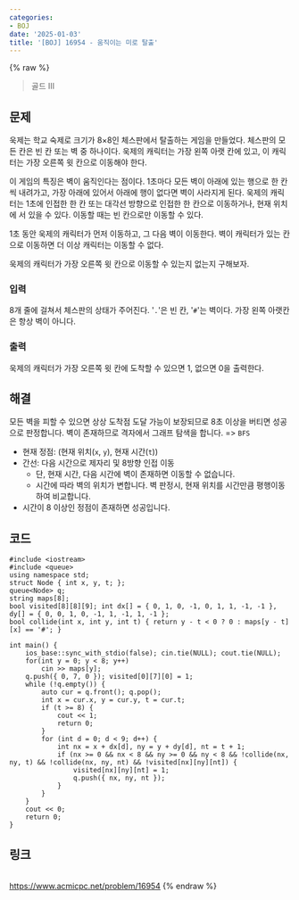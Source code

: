 ```yaml
---
categories:
- BOJ
date: '2025-01-03'
title: '[BOJ] 16954 - 움직이는 미로 탈출'
---
```


{% raw %}
> 골드 III<br>

## 문제
욱제는 학교 숙제로 크기가 8×8인 체스판에서 탈출하는 게임을 만들었다. 체스판의 모든 칸은 빈 칸 또는 벽 중 하나이다. 욱제의 캐릭터는 가장 왼쪽 아랫 칸에 있고, 이 캐릭터는 가장 오른쪽 윗 칸으로 이동해야 한다.

이 게임의 특징은 벽이 움직인다는 점이다. 1초마다 모든 벽이 아래에 있는 행으로 한 칸씩 내려가고, 가장 아래에 있어서 아래에 행이 없다면 벽이 사라지게 된다. 욱제의 캐릭터는 1초에 인접한 한 칸 또는 대각선 방향으로 인접한 한 칸으로 이동하거나, 현재 위치에 서 있을 수 있다. 이동할 때는 빈 칸으로만 이동할 수 있다.

1초 동안 욱제의 캐릭터가 먼저 이동하고, 그 다음 벽이 이동한다. 벽이 캐릭터가 있는 칸으로 이동하면 더 이상 캐릭터는 이동할 수 없다.

욱제의 캐릭터가 가장 오른쪽 윗 칸으로 이동할 수 있는지 없는지 구해보자.

### 입력
8개 줄에 걸쳐서 체스판의 상태가 주어진다. '`.`'은 빈 칸, '`#`'는 벽이다. 가장 왼쪽 아랫칸은 항상 벽이 아니다.

### 출력
욱제의 캐릭터가 가장 오른쪽 윗 칸에 도착할 수 있으면 1, 없으면 0을 출력한다.

## 해결
모든 벽을 피할 수 있으면 상상 도착점 도달 가능이 보장되므로 8초 이상을 버티면 성공으로 판정합니다. 벽이 존재하므로 격자에서 그래프 탐색을 합니다. => `BFS`
- 현재 정점: (현재 위치(`x`, `y`), 현재 시간(`t`))
- 간선: 다음 시간으로 제자리 및 8방향 인접 이동
	- 단, 현재 시간, 다음 시간에 벽이 존재하면 이동할 수 없습니다.
	- 시간에 따라 벽의 위치가 변합니다. 벽 판정시, 현재 위치를 시간만큼 평행이동하여 비교합니다.
- 시간이 8 이상인 정점이 존재하면 성공입니다.

## 코드
```
#include <iostream>
#include <queue>
using namespace std;
struct Node { int x, y, t; };
queue<Node> q;
string maps[8];
bool visited[8][8][9]; int dx[] = { 0, 1, 0, -1, 0, 1, 1, -1, -1 }, dy[] = { 0, 0, 1, 0, -1, 1, -1, 1, -1 };
bool collide(int x, int y, int t) { return y - t < 0 ? 0 : maps[y - t][x] == '#'; }

int main() {
	ios_base::sync_with_stdio(false); cin.tie(NULL); cout.tie(NULL);
	for(int y = 0; y < 8; y++)
		cin >> maps[y];
	q.push({ 0, 7, 0 }); visited[0][7][0] = 1;
	while (!q.empty()) {
		auto cur = q.front(); q.pop();
		int x = cur.x, y = cur.y, t = cur.t;
		if (t >= 8) {
			cout << 1;
			return 0;
		}
		for (int d = 0; d < 9; d++) {
			int nx = x + dx[d], ny = y + dy[d], nt = t + 1;
			if (nx >= 0 && nx < 8 && ny >= 0 && ny < 8 && !collide(nx, ny, t) && !collide(nx, ny, nt) && !visited[nx][ny][nt]) {
				visited[nx][ny][nt] = 1;
				q.push({ nx, ny, nt });
			}
		}
	}
	cout << 0;
	return 0;
}
```

## 링크
<br>https://www.acmicpc.net/problem/16954
{% endraw %}